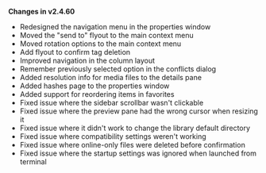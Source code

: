**Changes in v2.4.60**

- Redesigned the navigation menu in the properties window
- Moved the "send to" flyout to the main context menu
- Moved rotation options to the main context menu
- Add flyout to confirm tag deletion
- Improved navigation in the column layout
- Remember previously selected option in the conflicts dialog
- Added resolution info for media files to the details pane
- Added hashes page to the properties window
- Added support for reordering items in favorites
- Fixed issue where the sidebar scrollbar wasn't clickable
- Fixed issue where the preview pane had the wrong cursor when resizing it
- Fixed issue where it didn't work to change the library default directory
- Fixed issue where compatibility settings weren't working
- Fixed issue where online-only files were deleted before confirmation
- Fixed issue where the startup settings was ignored when launched from terminal

